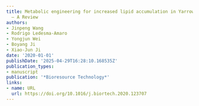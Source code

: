 ```yaml
---
title: Metabolic engineering for increased lipid accumulation in Yarrowia lipolytica
  – A Review
authors:
- Jinpeng Wang
- Rodrigo Ledesma‐Amaro
- Yongjun Wei
- Boyang Ji
- Xiao‐Jun Ji
date: '2020-01-01'
publishDate: '2025-04-29T16:28:10.168535Z'
publication_types:
- manuscript
publication: '*Bioresource Technology*'
links:
- name: URL
  url: https://doi.org/10.1016/j.biortech.2020.123707
---
```

